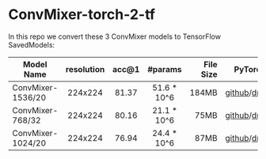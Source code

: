 # ConvMixer-torch-2-tf

In this repo we convert these 3 ConvMixer models to TensorFlow SavedModels:

| Model Name | resolution | acc@1 | #params | File Size | PyTorchModel |
|------------|:---:|:---:|:---:|----------:|:--------------:|
| ConvMixer-1536/20 | 224x224 | 81.37 | 51.6 * 10^6 | 184MB | [github](https://github.com/tmp-iclr/convmixer/releases/download/v1.0/convmixer_1536_20_ks9_p7.pth.tar)/[drive](https://drive.google.com/file/d/1qrzap4vi2KFQTHxf9h_AMbWGvtbP5rIA/view?usp=sharing)/[bucket](https://storage.googleapis.com/convmixer-hubmodels.appspot.com/convmixer_1536_20.tar.gz) |
| ConvMixer-768/32 | 224x224 | 80.16 | 21.1 * 10^6 | 75MB | [github](https://github.com/tmp-iclr/convmixer/releases/download/v1.0/convmixer_768_32_ks7_p7_relu.pth.tar)/[drive](https://drive.google.com/file/d/1NJgHKjPd3YC8XHypQIs5A05XKd15o0s3/view?usp=sharing)/[bucket](https://storage.googleapis.com/convmixer-hubmodels.appspot.com/convmixer_768_32.tar.gz) |
| ConvMixer-1024/20 | 224x224 | 76.94 | 24.4 * 10^6 | 87MB | [github](https://github.com/tmp-iclr/convmixer/releases/download/v1.0/convmixer_1024_20_ks9_p14.pth.tar)/[drive](https://drive.google.com/file/d/1--jRgK0KmLtWCJswYtfxSIfEcjAOrJyv/view?usp=sharing)/[bucket](https://storage.googleapis.com/convmixer-hubmodels.appspot.com/convmixer_1024_20.tar.gz) |
